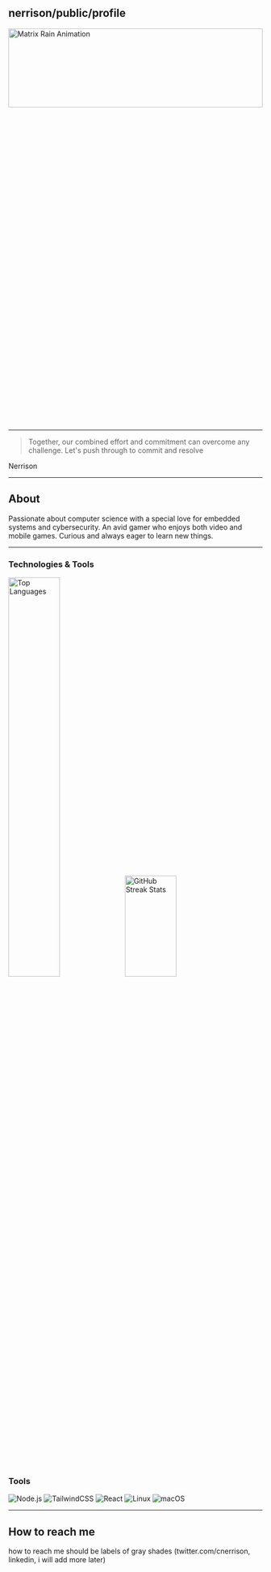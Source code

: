 ## nerrison/public/profile
 
<picture>
 <img alt="Matrix Rain Animation" src="/assets/rain.gif" style="width: 100%; height: 20%;">
</picture>

---
> Together, our combined effort and commitment can overcome any challenge. Let's push through to commit and resolve

 Nerrison

---

## About
Passionate about computer science with a special love for embedded systems and cybersecurity. An avid gamer who enjoys both video and mobile games. Curious and always eager to learn new things.

--- 

### Technologies & Tools

<img src="https://github-readme-stats.vercel.app/api/top-langs/?username=nerrison&layout=compact&hide_title=true" alt="Top Languages" style="width: 45%; height: auto; display: inline-block; vertical-align: baseline;" /> <img src="https://github-readme-streak-stats.herokuapp.com/?user=nerrison&theme=white" alt="GitHub Streak Stats" style="width: 45%; height: 200px; display: inline-block; vertical-align: baseline;" />



### Tools
<div>
    <img src="https://img.shields.io/badge/Node.js-gray?style=for-the-badge" alt="Node.js" /> 
    <img src="https://img.shields.io/badge/TailwindCSS-gray?style=for-the-badge" alt="TailwindCSS" />
    <img src="https://img.shields.io/badge/React-gray?style=for-the-badge" alt="React" />
     <img src="https://img.shields.io/badge/Linux-gray?style=for-the-badge" alt="Linux" />
    <img src="https://img.shields.io/badge/macOS-gray?style=for-the-badge" alt="macOS" />
</div>

---
## How to reach me
how to reach me should be labels of gray shades (twitter.com/cnerrison, linkedin, i will add more later)